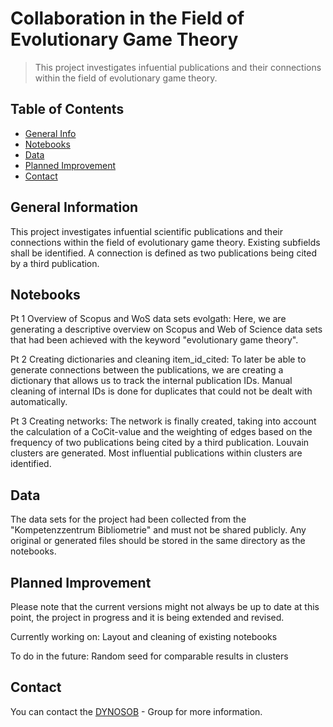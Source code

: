 # Collaboration in the Field of Evolutionary Game Theory
> This project investigates infuential publications and their connections within the field of evolutionary game theory.

## Table of Contents
* [General Info](#general-information)
* [Notebooks](#notebooks)
* [Data](#data)
* [Planned Improvement](#planned-improvement)
* [Contact](#contact)


## General Information
This project investigates infuential scientific publications and their connections within the field of evolutionary game theory. Existing subfields shall be identified. A connection is defined as two publications being cited by a third publication.

## Notebooks
Pt 1 Overview of Scopus and WoS data sets evolgath:
Here, we are generating a descriptive overview on Scopus and Web of Science data sets that had been achieved with the keyword "evolutionary game theory".

Pt 2 Creating dictionaries and cleaning item_id_cited:
To later be able to generate connections between the publications, we are creating a dictionary that allows us to track the internal publication IDs.
Manual cleaning of internal IDs is done for duplicates that could not be dealt with automatically.

Pt 3 Creating networks:
The network is finally created, taking into account the calculation of a CoCit-value and the weighting of edges based on the frequency of two publications being cited by a third publication. Louvain clusters are generated. Most influential publications within clusters are identified.

## Data
The data sets for the project had been collected from the "Kompetenzzentrum Bibliometrie" and must not be shared publicly.
Any original or generated files should be stored in the same directory as the notebooks.

## Planned Improvement
Please note that the current versions might not always be up to date at this point, the project in progress and it is being extended and revised.

Currently working on: 
Layout and cleaning of existing notebooks

To do in the future:
Random seed for comparable results in clusters

## Contact
You can contact the [DYNOSOB](http://web.evolbio.mpg.de/social-behaviour/people/) - Group for more information.
